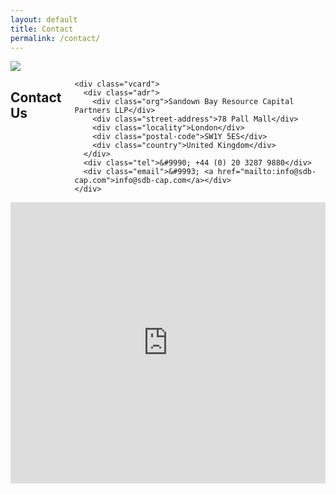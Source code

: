 ```yaml
---
layout: default
title: Contact
permalink: /contact/
---
```


<img src="{{ site.baseurl }}/images/mine_4.jpg" class="u-max-full-width"/>

<div class="row">
  <div class="columns five">
    <h2>Contact Us</h2>

    <div class="vcard">
      <div class="adr">
        <div class="org">Sandown Bay Resource Capital Partners LLP</div>
        <div class="street-address">78 Pall Mall</div>
        <div class="locality">London</div>
        <div class="postal-code">SW1Y 5ES</div>
        <div class="country">United Kingdom</div>
      </div>
      <div class="tel">&#9990; +44 (0) 20 3287 9880</div>
      <div class="email">&#9993; <a href="mailto:info@sdb-cap.com">info@sdb-cap.com</a></div>
    </div>
  </div>

  <div class="columns seven">
    <iframe width="100%" height="450" frameborder="0" style="border:0" src="https://www.google.com/maps/embed/v1/place?q=78%20Pall%20Mall%2C%20London%20SW1Y%205ES%2C%20United%20Kingdom&key=AIzaSyAwgvsNcWjbxaJWg_P7TeB8uxbxTaR_AB4"></iframe>
  </div>
</div>
